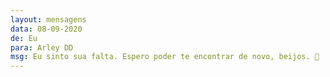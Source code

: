```yaml
---
layout: mensagens
data: 08-09-2020
de: Eu
para: Arley DD
msg: Eu sinto sua falta. Espero poder te encontrar de novo, beijos. 💙
---
```

